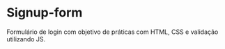 # Signup-form
Formulário de login com objetivo de práticas com HTML, CSS e validação utilizando JS.

